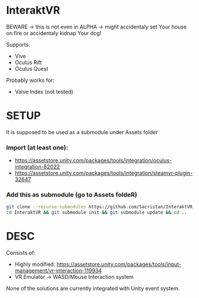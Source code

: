 # InteraktVR
BEWARE -> this is not even in ALPHA -> might accidentaly set Your house on fire or accidentaly kidnap Your dog!

Supports:
* Vive
* Oculus Rift
* Oculus Quest

Probably works for:
* Valve Index (not tested)

# SETUP
It is supposed to be used as a submodule under Assets folder

### Import (at least one):
* https://assetstore.unity.com/packages/tools/integration/oculus-integration-82022
* https://assetstore.unity.com/packages/tools/integration/steamvr-plugin-32647

### Add this as submodule (go to Assets foldeR)
```bash
git clone --recurse-submodules https://github.com/Sacristan/InteraktVR.git
cd InteraktVR && git submodule init && git submodule update && cd ..
```

# DESC
Consists of:
* Highly modified: https://assetstore.unity.com/packages/tools/input-management/vr-interaction-119934
* VR Emulator -> WASD/Mouse Interaction system 

None of the solutions are currently integrated with Unity event system.

